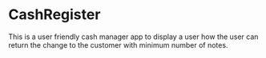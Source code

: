 # CashRegister
This is a user friendly cash manager app to display a user how the user can return the change to the customer with minimum number of notes.
